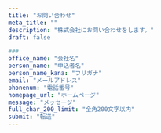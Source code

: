 ```yaml
---
title: "お問い合わせ"
meta_title: ""
description: "株式会社にお問い合わせをします。"
draft: false

###
office_name: "会社名"
person_name: "申込者名"
person_name_kana: "フリガナ"
email: "メールアドレス"
phonenum: "電話番号"
homepage_url: "ホームページ"
message: "メッセージ"
full_char_200_limit: "全角200文字以内"
submit: "転送"
---
```

